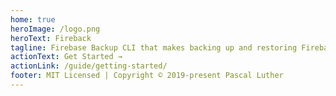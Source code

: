 ```yaml
---
home: true
heroImage: /logo.png
heroText: Fireback
tagline: Firebase Backup CLI that makes backing up and restoring Firebase services a breeze.
actionText: Get Started →
actionLink: /guide/getting-started/
footer: MIT Licensed | Copyright © 2019-present Pascal Luther
---
```

